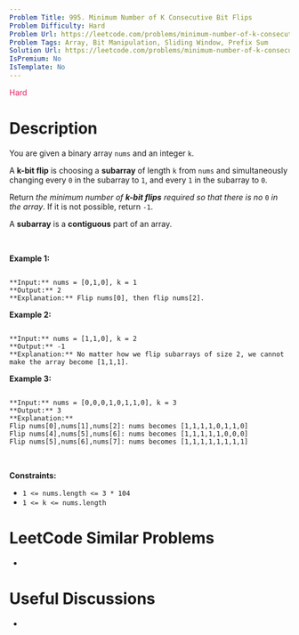 ```yaml
---
Problem Title: 995. Minimum Number of K Consecutive Bit Flips
Problem Difficulty: Hard
Problem Url: https://leetcode.com/problems/minimum-number-of-k-consecutive-bit-flips/
Problem Tags: Array, Bit Manipulation, Sliding Window, Prefix Sum
Solution Url: https://leetcode.com/problems/minimum-number-of-k-consecutive-bit-flips/solution/
IsPremium: No
IsTemplate: No
---
```


<span style="color: rgb(233, 30, 99);">Hard</span>

# Description

You are given a binary array `nums` and an integer `k`.


A **k-bit flip** is choosing a **subarray** of length `k` from `nums` and simultaneously changing every `0` in the subarray to `1`, and every `1` in the subarray to `0`.


Return *the minimum number of **k-bit flips** required so that there is no* `0` *in the array*. If it is not possible, return `-1`.


A **subarray** is a **contiguous** part of an array.


 


**Example 1:**



```

**Input:** nums = [0,1,0], k = 1
**Output:** 2
**Explanation:** Flip nums[0], then flip nums[2].

```

**Example 2:**



```

**Input:** nums = [1,1,0], k = 2
**Output:** -1
**Explanation:** No matter how we flip subarrays of size 2, we cannot make the array become [1,1,1].

```

**Example 3:**



```

**Input:** nums = [0,0,0,1,0,1,1,0], k = 3
**Output:** 3
**Explanation:** 
Flip nums[0],nums[1],nums[2]: nums becomes [1,1,1,1,0,1,1,0]
Flip nums[4],nums[5],nums[6]: nums becomes [1,1,1,1,1,0,0,0]
Flip nums[5],nums[6],nums[7]: nums becomes [1,1,1,1,1,1,1,1]

```

 


**Constraints:**


* `1 <= nums.length <= 3 * 104`
* `1 <= k <= nums.length`




# LeetCode Similar Problems

- []()

# Useful Discussions

- []()
